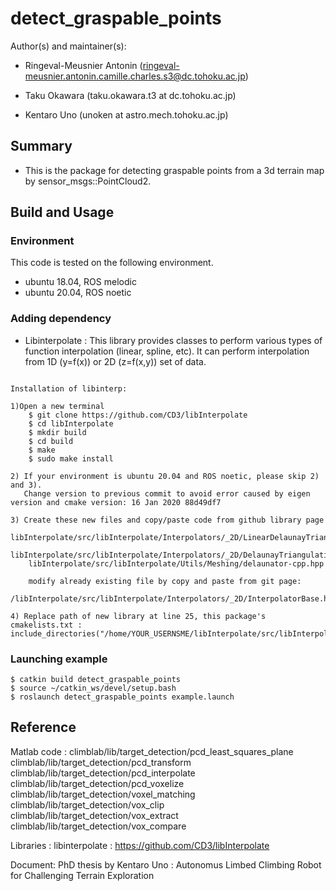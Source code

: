 # detect_graspable_points

Author(s) and maintainer(s):

* Ringeval-Meusnier Antonin (ringeval-meusnier.antonin.camille.charles.s3@dc.tohoku.ac.jp)

* Taku Okawara (taku.okawara.t3 at dc.tohoku.ac.jp)

* Kentaro Uno (unoken at astro.mech.tohoku.ac.jp)

## Summary

* This is the package for detecting graspable points from a 3d terrain map by sensor_msgs::PointCloud2.


## Build and Usage

### Environment
This code is tested on the following environment.
* ubuntu 18.04, ROS melodic
* ubuntu 20.04, ROS noetic

### Adding dependency

* Libinterpolate : This library provides classes to perform various types of function interpolation (linear, spline, etc). It can perform interpolation from 1D (y=f(x)) or 2D (z=f(x,y)) set of data.

```

Installation of libinterp:

1)Open a new terminal
    $ git clone https://github.com/CD3/libInterpolate
    $ cd libInterpolate
    $ mkdir build
    $ cd build
    $ make
    $ sudo make install

2) If your environment is ubuntu 20.04 and ROS noetic, please skip 2) and 3). 
   Change version to previous commit to avoid error caused by eigen version and cmake version: 16 Jan 2020 88d49df7

3) Create these new files and copy/paste code from github library page 
    libInterpolate/src/libInterpolate/Interpolators/_2D/LinearDelaunayTriangleInterpolator.hpp
    libInterpolate/src/libInterpolate/Interpolators/_2D/DelaunayTriangulationInterpolatorBase.hpp
    libInterpolate/src/libInterpolate/Utils/Meshing/delaunator-cpp.hpp
    
    modify already existing file by copy and paste from git page:
    /libInterpolate/src/libInterpolate/Interpolators/_2D/InterpolatorBase.hpp 

4) Replace path of new library at line 25, this package's cmakelists.txt : include_directories("/home/YOUR_USERNSME/libInterpolate/src/libInterpolate")
```

### Launching example

```
$ catkin build detect_graspable_points
$ source ~/catkin_ws/devel/setup.bash
$ roslaunch detect_graspable_points example.launch
```



## Reference

Matlab code :
climblab/lib/target_detection/pcd_least_squares_plane
climblab/lib/target_detection/pcd_transform
climblab/lib/target_detection/pcd_interpolate
climblab/lib/target_detection/pcd_voxelize
climblab/lib/target_detection/voxel_matching
climblab/lib/target_detection/vox_clip
climblab/lib/target_detection/vox_extract
climblab/lib/target_detection/vox_compare


Libraries :
libinterpolate : https://github.com/CD3/libInterpolate

Document:
PhD thesis by Kentaro Uno : Autonomus Limbed Climbing Robot for Challenging Terrain Exploration

